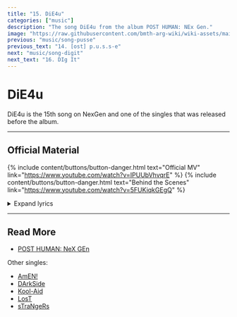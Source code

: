 ```yaml
---
title: "15. DiE4u"
categories: ["music"]
description: "The song DiE4u from the album POST HUMAN: NEx Gen."
image: "https://raw.githubusercontent.com/bmth-arg-wiki/wiki-assets/main/music/ph2/album_cover_300.png"
previous: "music/song-pusse"
previous_text: "14. [ost] p.u.s.s-e"
next: "music/song-digit"
next_text: "16. DIg It"
---
```

# DiE4u

DiE4u is the 15th song on NexGen and one of the singles that was released before the album.

***

## Official Material

{% include content/buttons/button-danger.html text="Official MV" link="https://www.youtube.com/watch?v=IPUUbVhvqrE" %}
{% include content/buttons/button-danger.html text="Behind the Scenes" link="https://www.youtube.com/watch?v=5FUKiqkGEgQ" %}

<details class="lyrics">
<summary>Expand lyrics</summary>
{{ "
> you know that i’d die for
> i cry for
> you know that i’d die for you
> you know that i breathe for
> i bleed for
> you know that i breathe for you
> let me see my halo
> even though it’s painful
> i’m prepared to lose
> you know that i’d die for
> i cry for
> you know that i’d die for you
> i keep holding my breath for a miracle
> hoping the hole in my heart would have healed somehow
> feeling so fucking close to the edge right now
> you know you’re everything i hate
> wish i could escape
> but you know i would die for you
> cos i’ve died inside
> a thousand times
> but still i kill myself for you
> because the truth of it
> you could slit my wrists
> & i’d write your name in a heart with the haemorrhage
> feeling so fucking close to the edge right now
> i know it’s you i need to kick
> you make me feel like shit
> and i don’t want to die for you
> this isn’t love
> this is a car crash
> this isn’t love
> this is a blood bath
> this isn’t love
> this is a sentence
> it’s a bullet in the head
> so pull the trigger
" | markdownify }}
</details>

***

## Read More

- [POST HUMAN: NeX GEn](ph-nex-gen)

Other singles:

- [AmEN!](song-amen)
- [DArkSide](song-darkside)
- [Kool-Aid](song-koolaid)
- [LosT](song-lost)
- [sTraNgeRs](song-strangers)